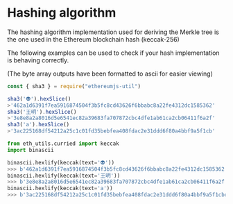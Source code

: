 # Hashing algorithm

The hashing algorithm implementation used for deriving the Merkle tree is the one used in the Ethereum blockchain hash (keccak-256)

The following examples can be used to check if your hash implementation is behaving correctly.

(The byte array outputs have been formatted to ascii for easier viewing)

```Javascript
const { sha3 } = require("ethereumjs-util")

sha3('👽').hexSlice()
>'462a1d6391f7ea5916874504f3b5fc8cd43626f6bbabc8a22fe4312dc1585362'
sha3('王明').hexSlice()
>'3e8e8a2a8016d5e6541ec82a39683fa707872cbc4dfe1ab61ca2cb06411f6a2f'
sha3('a').hexSlice()
>'3ac225168df54212a25c1c01fd35bebfea408fdac2e31ddd6f80a4bbf9a5f1cb'

```

```Python
from eth_utils.curried import keccak
import binascii

binascii.hexlify(keccak(text='👽'))
>>> b'462a1d6391f7ea5916874504f3b5fc8cd43626f6bbabc8a22fe4312dc1585362'
binascii.hexlify(keccak(text='王明'))
>>> b'3e8e8a2a8016d5e6541ec82a39683fa707872cbc4dfe1ab61ca2cb06411f6a2f'
binascii.hexlify(keccak(text='a'))
>>> b'3ac225168df54212a25c1c01fd35bebfea408fdac2e31ddd6f80a4bbf9a5f1cbo
```